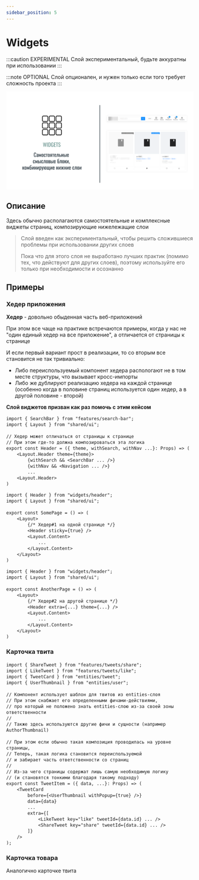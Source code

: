 ```yaml
---
sidebar_position: 5
---
```


# Widgets

:::caution EXPERIMENTAL
Слой экспериментальный, будьте аккуратны при использовании
:::

:::note OPTIONAL
Слой опционален, и нужен только если того требует сложность проекта
:::

![widgets-themed-bordered](/img/layers/widgets.png)

## Описание

Здесь обычно располагаются самостоятельные и комплексные виджеты страниц, композирующие нижележащие слои

> Слой введен как экспериментальный, чтобы решить сложившиеся проблемы при использовании других слоев
>
> Пока что для этого слоя не выработано лучших практик (помимо тех, что действуют для других слоев), поэтому используйте его только при необходимости и осознанно

## Примеры

### Хедер приложения

**Хедер** - довольно обыденная часть веб-приложений

При этом все чаще на практике встречаются примеры, когда у нас не "один единый хедер на все приложение", а отличается от страницы к странице

И если первый вариант прост в реализации, то со вторым все становится не так тривиально:

- Либо переиспользуемый компонент хедера распологают не в том месте структуры, что вызывает кросс-импорты
- Либо же дублируют реализацию хедера на каждой странице (особенно когда в половине страниц используется один хедер, а в другой половине - второй)

**Слой виджетов призван как раз помочь с этим кейсом**

```tsx title=widgets/header/ui.tsx
import { SearchBar } from "features/search-bar";
import { Layout } from "shared/ui";

// Хедер может отличаться от страницы к странице
// При этом где-то должна композироваться эта логика
export const Header = ({ theme, withSearch, withNav ...}: Props) => (
    <Layout.Header theme={theme}>
        {withSearch && <SearchBar ... />}
        {withNav && <Navigation ... />}
        ...
    <Layout.Header>
)
```

```tsx title=pages/some-page/ui.tsx
import { Header } from "widgets/header";
import { Layout } from "shared/ui";

export const SomePage = () => (
    <Layout>
        {/* Хедер#1 на одной странице */}
        <Header sticky={true} />
        <Layout.Content>
            ...
        </Layout.Content>
    </Layout>
)
```

```tsx title=pages/another-page/ui.tsx
import { Header } from "widgets/header";
import { Layout } from "shared/ui";

export const AnotherPage = () => (
    <Layout>
        {/* Хедер#2 на другой странице */}
        <Header extra={...} theme={...} />
        <Layout.Content>
            ...
        </Layout.Content>
    </Layout>
)
```

### Карточка твита

```tsx title=widgets/tweet-item/ui.tsx
import { ShareTweet } from "features/tweets/share";
import { LikeTweet } from "features/tweets/like";
import { TweetCard } from "entities/tweet";
import { UserThumbnail } from "entities/user";

// Компонент использует шаблон для твитов из entities-слоя
// При этом снабжает его определенными фичами-действиями, 
// про который не положено знать entities-слою из-за своей зоны ответственности
// 
// Также здесь используются другие фичи и сущности (например AuthorThumbnail)

// При этом если обычно такая композиция проводилась на уровне страницы, 
// Теперь, такая логика становится переиспользуемой 
// и забирает часть ответственности со страниц
// 
// Из-за чего страницы содержат лишь самую необходимую логику 
// (и становятся тонкими благодаря такому подходу)
export const TweetItem = ({ data, ...}: Props) => (
    <TweetCard
        before={<UserThumbnail withPopup={true} />}
        data={data}
        ...
        extra={[
            <LikeTweet key="like" tweetId={data.id} ... />
            <ShareTweet key="share" tweetId={data.id} ... />
        ]}
    />
);
```

### Карточка товара

Аналогично карточке твита

